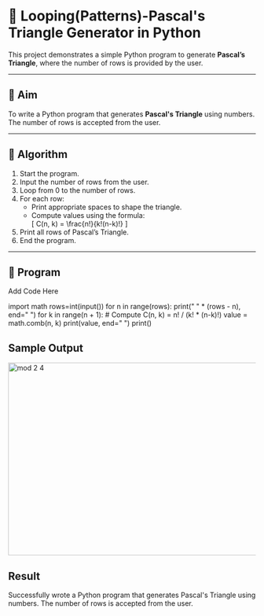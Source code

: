 # 🔺 Looping(Patterns)-Pascal's Triangle Generator in Python

This project demonstrates a simple Python program to generate **Pascal’s Triangle**, where the number of rows is provided by the user.

---

## 🎯 Aim

To write a Python program that generates **Pascal's Triangle** using numbers. The number of rows is accepted from the user.

---

## 🧠 Algorithm

1. Start the program.
2. Input the number of rows from the user.
3. Loop from 0 to the number of rows.
4. For each row:
   - Print appropriate spaces to shape the triangle.
   - Compute values using the formula:  
     \[
     C(n, k) = \frac{n!}{k!(n-k)!}
     \]
5. Print all rows of Pascal’s Triangle.
6. End the program.

---

## 🧪 Program
Add Code Here

import math
rows=int(input())
for n in range(rows):
        print(" " * (rows - n), end=" ")
        for k in range(n + 1):
            # Compute C(n, k) = n! / (k! * (n-k)!)
            value = math.comb(n, k)
            print(value, end=" ")
        print()

## Sample Output
<img width="583" height="392" alt="mod 2 4" src="https://github.com/user-attachments/assets/25adfa05-3e29-4f5f-8316-3bffbb163697" />

## Result
Successfully wrote a Python program that generates Pascal's Triangle using numbers. The number of rows is accepted from the user.



